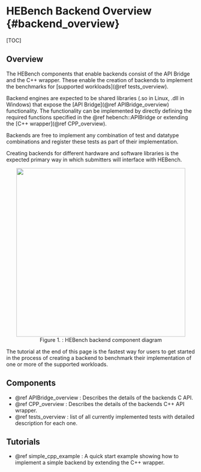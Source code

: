 HEBench Backend Overview                {#backend_overview}
========================

[TOC]

## Overview

The HEBench components that enable backends consist of the API Bridge and the C++ wrapper. These enable the creation of backends to implement the benchmarks for [supported workloads](@ref tests_overview).
 
Backend engines are expected to be shared libraries (.so in Linux, .dll in Windows) that expose the [API Bridge](@ref APIBridge_overview) functionality. The functionality can be implemented by directly defining the required functions specified in the @ref hebench::APIBridge or extending the [C++ wrapper](@ref CPP_overview).

Backends are free to implement any combination of test and datatype combinations and register these tests as part of their implementation.

Creating backends for different hardware and software libraries is the expected primary way in which submitters will interface with HEBench.

<div align="center">
  <img width="450" src="architecture_diagram_backend_1.png" /><br>
  <span>Figure 1. : HEBench backend component diagram</span>
</div>

The tutorial at the end of this page is the fastest way for users to get started in the process of creating a backend to benchmark their implementation of one or more of the supported workloads.

## Components

 - @ref APIBridge_overview : Describes the details of the backends C API.
 - @ref CPP_overview : Describes the details of the backends C++ API wrapper.
 - @ref tests_overview : list of all currently implemented tests with detailed description for each one.
 
## Tutorials

 - @ref simple_cpp_example : A quick start example showing how to implement a simple backend by extending the C++ wrapper.
